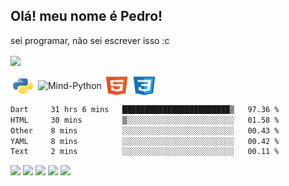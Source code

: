 
## Olá! meu nome é Pedro!

sei programar, não sei escrever isso :c

<a href="https://github.com/anuraghazra/github-readme-stats">
  <img align="center" src="https://github-readme-stats.vercel.app/api?username=mindthelab&show_icons=true&theme=radical">
</a>

<div style="display: inline_block"><br>
  <img align="center" alt="Mind-Python" height="30" width="40" src="https://raw.githubusercontent.com/devicons/devicon/master/icons/python/python-original.svg">
  <img align="center" alt="Mind-Python" height="30" width="40" src="https://cdn.jsdelivr.net/gh/devicons/devicon/icons/cplusplus/cplusplus-original.svg" />
  <img align="center" alt="Mind-HTML" height="30" width="40" src="https://raw.githubusercontent.com/devicons/devicon/master/icons/html5/html5-original.svg">
  <img align="center" alt="Mind-CSS" height="30" width="40" src="https://raw.githubusercontent.com/devicons/devicon/master/icons/css3/css3-original.svg">
</div>
  
  <!--START_SECTION:waka-->

```txt
Dart     31 hrs 6 mins   ████████████████████████▒   97.36 %
HTML     30 mins         ▒░░░░░░░░░░░░░░░░░░░░░░░░   01.58 %
Other    8 mins          ░░░░░░░░░░░░░░░░░░░░░░░░░   00.43 %
YAML     8 mins          ░░░░░░░░░░░░░░░░░░░░░░░░░   00.42 %
Text     2 mins          ░░░░░░░░░░░░░░░░░░░░░░░░░   00.11 %
```

<!--END_SECTION:waka-->
 
<div> 
  <a href="https://www.instagram.com/pedroistrouble" target="_blank"><img src="https://img.shields.io/badge/-Instagram-%23E4405F?style=for-the-badge&logo=instagram&logoColor=white" target="_blank"></a>
 	<a href="https://www.twitch.tv/oitalicos" target="_blank"><img src="https://img.shields.io/badge/Twitch-9146FF?style=for-the-badge&logo=twitch&logoColor=white" target="_blank"></a>
 <a href="https://discord.gg/5CfVYnSM3J" target="_blank"><img src="https://img.shields.io/badge/Discord-7289DA?style=for-the-badge&logo=discord&logoColor=white" target="_blank"></a> 
  <a href = "mailto:mindthelabpy@gmail.com"><img src="https://img.shields.io/badge/-Gmail-%23333?style=for-the-badge&logo=gmail&logoColor=white" target="_blank"></a>
  <a href="https://www.linkedin.com/in/pedro-straub-mantoan-4151711a4/" target="_blank"><img src="https://img.shields.io/badge/-LinkedIn-%230077B5?style=for-the-badge&logo=linkedin&logoColor=white" target="_blank"></a> 
  
</div>

